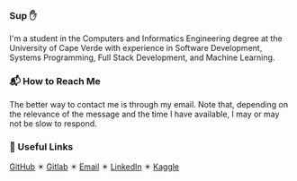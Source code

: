 ### Sup :hand:

I'm a student in the Computers and Informatics Engineering degree at the University of Cape Verde with experience in Software Development, Systems Programming, Full Stack Development, and Machine Learning.

### :mailbox_with_mail: How to Reach Me

The better way to contact me is through my email. Note that, depending on the relevance of the message and the time I have available, I may or may not be slow to respond.

### :pushpin: Useful Links

[GitHub](https://github.com/anaximeno) ✴️ [Gitlab](https://gitlab.com/anaximeno) ✴️ [Email](mailto:anaximenobrito@gmail.com) ✴️ [LinkedIn](https://cv.linkedin.com/in/anaximeno/) ✴️ [Kaggle](https://www.kaggle.com/anaxmenobrito)
